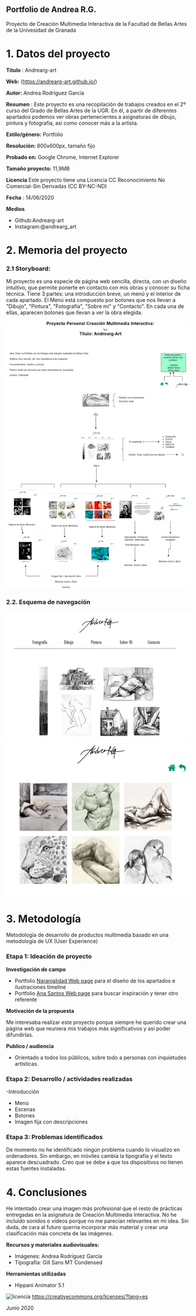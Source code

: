 ## Portfolio de Andrea R.G.

Proyecto de Creación Multimedia Interactiva de la  Facultad de Bellas Artes de la Univesidad de Granada


# 1. Datos del proyecto 


**Titulo** : Andrearg-art

**Web:**   (https://andrearg-art.github.io/)

**Autor:**  Andrea Rodríguez García

**Resumen** : 
  Este proyecto es una recopilación de trabajos creados en el 2º curso del Grado de Bellas Artes de la UGR. En él, a partir de diferentes apartados podemos ver obras pertenecientes a asignaturas de dibujo, pintura y fotografía, así como conocer más a la artista.

**Estilo/género:**  Portfolio

**Resolución:** 800x600px, tamaño fijo

**Probado en:**  Google Chrome, Internet Explorer 

**Tamaño proyecto:** 11,9MB 

**Licencia** Este proyecto tiene una Licencia CC Reconocimiento No Comercial-Sin Derivadas (CC BY-NC-ND)

**Fecha** : 14/06/2020

**Medios** 

- Github:Andrearg-art
- Instagram:@andrearg_art



# 2. Memoria del proyecto 

### 2.1 Storyboard: 


  Mi proyecto es una especie de página web sencilla, directa, con un diseño intuitivo, que permite ponerte en contacto con mis obras y conocer su ficha técnica. Tiene 3 partes: una introducción breve, un menú y el interior de cada apartado. El Menú está compuesto por botones que nos llevan a "Dibujo", "Pintura", "Fotografía", "Sobre mí" y "Contacto". En cada una de ellas, aparecen botones que llevan a ver la obra elegida.
 
 ![storyboard](https://github.com/Andrearg-art/Andrearg-art.github.io/blob/master/storyboard.jpg)



### 2.2. Esquema de navegación 



![navegación](https://github.com/Andrearg-art/Andrearg-art.github.io/blob/master/2.jpg)
![navegación](https://github.com/Andrearg-art/Andrearg-art.github.io/blob/master/5.jpg)





# 3. Metodología

   Metodología de desarrollo de productos multimedia basado en una metodología de UX (User Experience)



### Etapa 1: Ideación de proyecto

**Investigación de campo** 

- Portfolio [Naranjalidad Web page](https://www.naranjalidad.com/) para el diseño de los apartados e ilustraciones timeline
- Portfolio [Ana Santos Web page](https://www.anasantosilustracion.com/) para buscar inspiración y tener otro referente


**Motivación de la propuesta** 

  Me interesaba realizar este proyecto porque siempre he querido crear una página web que reuniera mis trabajos más significativos y así poder difundirlas. 


**Publico / audiencia**

- Orientado a todos los públicos, sobre todo a personas con inquietudes artísticas.





### Etapa 2: Desarrollo / actividades realizadas


-Introducción
- Menú
- Escenas
- Botones 
- Imagen fija con descripciones



### Etapa 3: Problemas identificados

 De momento no he identificado ningún problema cuando lo visualizo en ordenadores. Sin embargo, en móviles cambia la tipografía y el texto aparece descuadrado. Creo que se debe a que los dispositivos no tienen estas fuentes instaladas.


# 4. Conclusiones 

 He intentado crear una imagen más profesional que el resto de prácticas entregadas en la asignatura de Creación Multimedia Interactiva.
No he incluido sonidos o vídeos porque no me parecían relevantes en mi idea. Sin duda, de cara al futuro querría incorporar más material y crear una clasificación más concreta de las imágenes.



**Recursos y materiales audiovisuales:**

* Imágenes: Andrea Rodríguez García
* Tipografía: Gill Sans MT Condensed

**Herramientas utilizadas**

- Hippani Animator 5.1



![licencia](https://licensebuttons.net/l/by-nc-nd/3.0/88x31.png)
https://creativecommons.org/licenses/?lang=es

Junio 2020
